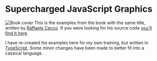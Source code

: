 Supercharged JavaScript Graphics
================================

![Book cover][book-cover]
This is the examples from the book with the same title, written by [Raffaele Cecco][book-author].
If you were looking for his source code [you'll find it here][book-code].

I have re-created his examples here for my own training, but written in [TypeScript][typescriptlang].
Some minor changes have been made to better fit into a cassical language.

[book-cover]: http://akamaicovers.oreilly.com/images/0636920013044/cat.gif
[book-author]: http://www.oreilly.com/pub/au/4710
[book-code]: http://www.professorcloud.com/supercharged/
[typescriptlang]: http://www.typescriptlang.org/